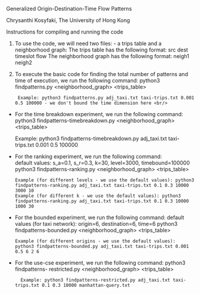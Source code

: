 
Generalized Origin-Destination-Time Flow Patterns

Chrysanthi Kosyfaki, The University of Hong Kong 

Instructions for compiling and running the code
1. To use the code, we will need two files: - a trips table and a neighborhood graph: 
The trips table has the following format: 
  src dest timeslot flow 
The neighborhood graph has the following format:
 neigh1 neigh2 

2. To execute the basic code for finding the total number of patterns and time of execution, we run the following command: 
        python3 findpatterns.py <neighborhood_graph> <trips_table> <support for atomic patterns> <support for extended patterns> <timebound>
  
        Example: python3 findpatterns.py adj_taxi.txt taxi-trips.txt 0.001 0.5 100000 - we don't bound the time dimension here <br/>
  
  - For the time breakdown experiment, we run the following command: 
       python3 findpatterns-timebreakdown.py <neighborhood_graph> <trips_table> <support for atomic patterns> <support for extended patterns> <timebound>
  
       Example: python3 findpatterns-timebreakdown.py adj_taxi.txt taxi-trips.txt 0.001 0.5 100000 
  
  - For the ranking experiment, we run the following command: <br/>
      default values: s_a=0.1, s_r=0.3, k=30, level=3000, timebound=100000 
      python3 findpatterns-ranking.py <neighborhood_graph> <trips_table> <support for atomic patterns> <support for extended patterns> <timebound> <k> <max-level>
      
        Example (for different levels - we use the default values): python3 findpatterns-ranking.py adj_taxi.txt taxi-trips.txt 0.1 0.3 10000 3000 10
        Example (for different k - we use the default values): python3 findpatterns-ranking.py adj_taxi.txt taxi-trips.txt 0.1 0.3 10000 1000 30
        
 - For the bounded experiment, we run the following command: 
      default values (for taxi network): origin=6, destination=6, time=6 
      python3 findpatterns-bounded.py <neighborhood_graph> <trips_table> <support for atomic patterns> <support for extended patterns> <timebound> <src> <dest>
        
       Example (for different origins - we use the default values): python3 findpatterns-bounded.py adj_taxi.txt taxi-trips.txt 0.001 0.5 6 2 6


- For the use-cse experiment, we run the following command: 
       python3 findpatterns- restricted.py <neighborhood_graph> <trips_table> <support for atomic patterns> <support for extended patterns> <timebound> <query-file>
       
        Example: python3 findpatterns-restricted.py adj_taxi.txt taxi-trips.txt 0.1 0.3 10000 manhattan-query.txt


